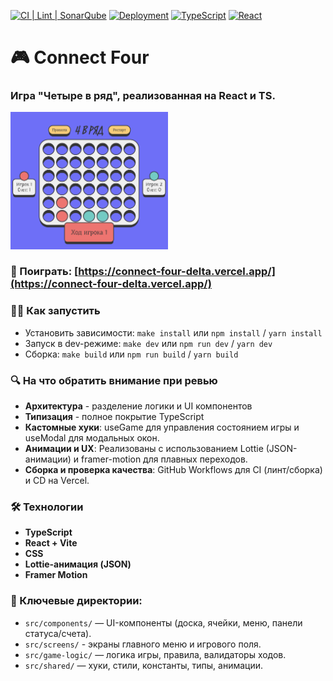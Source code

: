 [![CI | Lint | SonarQube](https://github.com/Dmitry-Khodanitsky/connect-four/actions/workflows/CI.yml/badge.svg)](https://github.com/Dmitry-Khodanitsky/connect-four/actions/workflows/CI.yml)
[![Deployment](https://img.shields.io/badge/deployment-vercel-black)](https://connect-four-delta.vercel.app/)
[![TypeScript](https://img.shields.io/badge/TypeScript-5.0-blue)](https://www.typescriptlang.org/)
[![React](https://img.shields.io/badge/React-18.2-61dafb)](https://reactjs.org/)

# 🎮 Connect Four

### Игра "Четыре в ряд", реализованная на React и TS.

<img src="src/assets/screenshots/gamefeild.png" alt="Скриншот игрового поля" width="50%" />

### 🚀 Поиграть: [https://connect-four-delta.vercel.app/](https://connect-four-delta.vercel.app/)

### 🏃‍♂️ Как запустить

- Установить зависимости: `make install` или `npm install` / `yarn install`
- Запуск в dev-режиме: `make dev` или `npm run dev` / `yarn dev`
- Сборка: `make build` или `npm run build` / `yarn build`

### 🔍 На что обратить внимание при ревью

- **Архитектура** - разделение логики и UI компонентов
- **Типизация** - полное покрытие TypeScript
- **Кастомные хуки**: useGame для управления состоянием игры и useModal для модальных окон.
- **Анимации и UX**: Реализованы с использованием Lottie (JSON-анимации) и framer-motion для плавных переходов.
- **Сборка и проверка качества**: GitHub Workflows для CI (линт/сборка) и CD на Vercel.

### 🛠️ Технологии

- **TypeScript**
- **React + Vite**
- **CSS**
- **Lottie-анимация (JSON)**
- **Framer Motion**

### 📄 Ключевые директории:

- `src/components/` — UI-компоненты (доска, ячейки, меню, панели статуса/счета).
- `src/screens/` - экраны главного меню и игрового поля.
- `src/game-logic/` — логика игры, правила, валидаторы ходов.
- `src/shared/` — хуки, стили, константы, типы, анимации.

